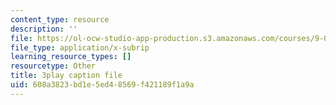 ```yaml
---
content_type: resource
description: ''
file: https://ol-ocw-studio-app-production.s3.amazonaws.com/courses/9-00-introduction-to-psychology-fall-2004/608a3823bd1e5ed48569f421189f1a9a_10496.vtt
file_type: application/x-subrip
learning_resource_types: []
resourcetype: Other
title: 3play caption file
uid: 608a3823-bd1e-5ed4-8569-f421189f1a9a
---
```

